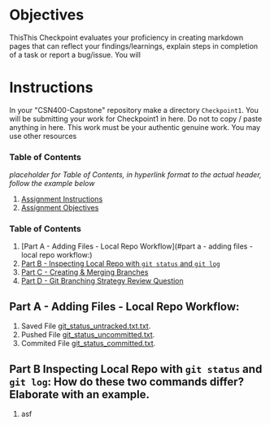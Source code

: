 # Objectives
ThisThis Checkpoint evaluates your proficiency in creating markdown pages that can reflect your findings/learnings, explain steps in completion of a task or report a bug/issue. You will 

# Instructions
In your "CSN400-Capstone" repository make a directory `Checkpoint1`. You will be submitting your work for Checkpoint1 in here. Do not to copy / paste anything in here. This work must be your authentic genuine work. You may use other resources 

### Table of Contents
_placeholder for Table of Contents, in hyperlink format to the actual header, follow the example below_
1. [Assignment Instructions](#instructions)
2. [Assignment Objectives](#objectives)

### Table of Contents
1. [Part A - Adding Files - Local Repo Workflow](#part a - adding files - local repo workflow:)
2. [Part B - Inspecting Local Repo with `git status` and `git log`](#PartB)
3. [Part C - Creating & Merging Branches](#PartC)
4. [Part D - Git Branching Strategy Review Question](PartD)

## Part A - Adding Files - Local Repo Workflow:
1. Saved File [git_status_untracked.txt.txt](https://github.com/102102191-myseneca/CSN400-Capstone/blob/main/Checkpoint2/git_status_untracked.txt.txt/).
2. Pushed File [git_status_uncommitted.txt](https://github.com/102102191-myseneca/CSN400-Capstone/blob/main/Checkpoint2/git_status_uncommitted.txt.txt/).
3. Commited File [git_status_committed.txt](https://github.com/102102191-myseneca/CSN400-Capstone/blob/main/Checkpoint2/git_status_committed.txt.txt/).

## Part B Inspecting Local Repo with `git status` and `git log`: How do these two commands differ? Elaborate with an example.
1. asf
